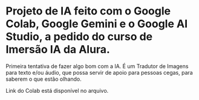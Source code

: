 # Projeto de IA feito com o Google Colab, Google Gemini e o Google AI Studio, a pedido do curso de Imersão IA da Alura.

Primeira tentativa de fazer algo bom com a IA. É um Tradutor de Imagens para texto e/ou áudio, que possa servir de apoio para pessoas cegas, para saberem o que estão olhando.

Link do Colab está disponível no arquivo.

